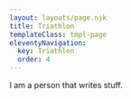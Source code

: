 ```yaml
---
layout: layouts/page.njk
title: Triathlon
templateClass: tmpl-page
eleventyNavigation:
  key: Triathlon
  order: 4
---
```


I am a person that writes stuff.
